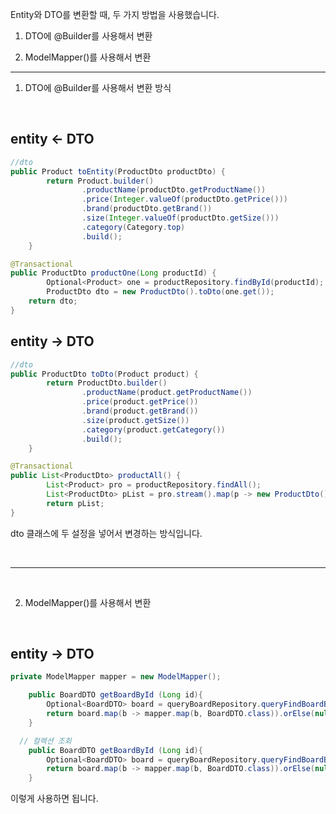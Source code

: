 Entity와 DTO를 변환할 때, 두 가지 방법을 사용했습니다.

1. DTO에 @Builder를 사용해서 변환

2. ModelMapper()를 사용해서 변환

---

1. DTO에 @Builder를 사용해서 변환 방식

<br>

 ## entity <- DTO

```java
//dto
public Product toEntity(ProductDto productDto) {
		return Product.builder()
				.productName(productDto.getProductName())
				.price(Integer.valueOf(productDto.getPrice()))
				.brand(productDto.getBrand())
				.size(Integer.valueOf(productDto.getSize()))
				.category(Category.top)
				.build();	
	}

@Transactional
public ProductDto productOne(Long productId) {
		Optional<Product> one = productRepository.findById(productId);
		ProductDto dto = new ProductDto().toDto(one.get());
	return dto;
}
```

## entity -> DTO

```java
//dto
public ProductDto toDto(Product product) {
		return ProductDto.builder()
				.productName(product.getProductName())
				.price(product.getPrice())
				.brand(product.getBrand())
				.size(product.getSize())
				.category(product.getCategory())
				.build();
	}

@Transactional
public List<ProductDto> productAll() {
		List<Product> pro = productRepository.findAll();
		List<ProductDto> pList = pro.stream().map(p -> new ProductDto().toDto(p)).toList();
		return pList;
}
```

dto 클래스에 두 설정을 넣어서 변경하는 방식입니다.

<br>

---

<br>

2. ModelMapper()를 사용해서 변환

<br>

## entity -> DTO

```java
private ModelMapper mapper = new ModelMapper();

	public BoardDTO getBoardById (Long id){
		Optional<BoardDTO> board = queryBoardRepository.queryFindBoardById(id);
		return board.map(b -> mapper.map(b, BoardDTO.class)).orElse(null);
	}

  // 컬렉션 조회
	public BoardDTO getBoardById (Long id){
		Optional<BoardDTO> board = queryBoardRepository.queryFindBoardById(id);
		return board.map(b -> mapper.map(b, BoardDTO.class)).orElse(null);
	}

```
이렇게 사용하면 됩니다. 
